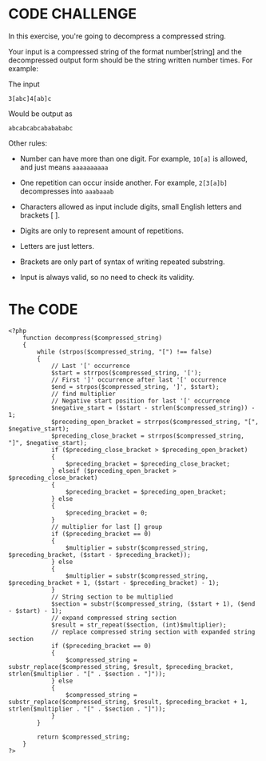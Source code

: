 # CODE CHALLENGE

In this exercise, you're going to decompress a compressed string.

Your input is a compressed string of the format number[string] and the decompressed output form should be the string written number times. For example:

The input

`3[abc]4[ab]c`

Would be output as

`abcabcabcababababc`

Other rules:

* Number can have more than one digit. For example, `10[a]` is allowed, and just means `aaaaaaaaaa`

* One repetition can occur inside another. For example, `2[3[a]b]` decompresses into `aaabaaab`

* Characters allowed as input include digits, small English letters and brackets [ ].

* Digits are only to represent amount of repetitions.

* Letters are just letters.

* Brackets are only part of syntax of writing repeated substring.

* Input is always valid, so no need to check its validity.

# The CODE

```
<?php
	function decompress($compressed_string)
	{
		while (strpos($compressed_string, "[") !== false)
		{
			// Last '[' occurrence
			$start = strrpos($compressed_string, '[');
			// First ']' occurrence after last '[' occurrence
			$end = strpos($compressed_string, ']', $start);
			// find multiplier
			// Negative start position for last '[' occurrence
			$negative_start = ($start - strlen($compressed_string)) - 1;
			$preceding_open_bracket = strrpos($compressed_string, "[", $negative_start);
			$preceding_close_bracket = strrpos($compressed_string, "]", $negative_start);
			if ($preceding_close_bracket > $preceding_open_bracket)
			{
				$preceding_bracket = $preceding_close_bracket;
			} elseif ($preceding_open_bracket > $preceding_close_bracket)
			{
				$preceding_bracket = $preceding_open_bracket;
			} else
			{
				$preceding_bracket = 0;
			}
			// multiplier for last [] group
			if ($preceding_bracket == 0)
			{
				$multiplier = substr($compressed_string, $preceding_bracket, ($start - $preceding_bracket));
			} else
			{
				$multiplier = substr($compressed_string, $preceding_bracket + 1, ($start - $preceding_bracket) - 1);
			}
			// String section to be multiplied
			$section = substr($compressed_string, ($start + 1), ($end - $start) - 1);
			// expand compressed string section
			$result = str_repeat($section, (int)$multiplier);
			// replace compressed string section with expanded string section
			if ($preceding_bracket == 0)
			{
				$compressed_string = substr_replace($compressed_string, $result, $preceding_bracket, strlen($multiplier . "[" . $section . "]"));
			} else
			{
				$compressed_string = substr_replace($compressed_string, $result, $preceding_bracket + 1, strlen($multiplier . "[" . $section . "]"));
			}
		}
		
		return $compressed_string;
	}
?>
```
